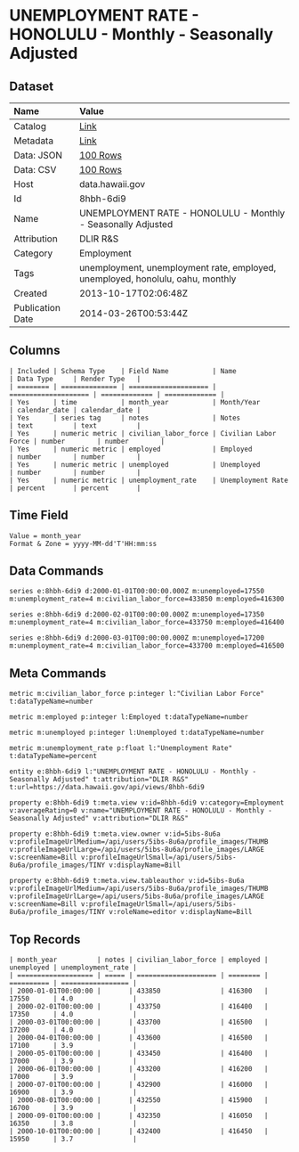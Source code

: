 # UNEMPLOYMENT RATE - HONOLULU - Monthly - Seasonally Adjusted

## Dataset

| Name | Value |
| :--- | :---- |
| Catalog | [Link](https://catalog.data.gov/dataset/unemployment-rate-honolulu-monthly-seasonally-adjusted-df271) |
| Metadata | [Link](https://data.hawaii.gov/api/views/8hbh-6di9) |
| Data: JSON | [100 Rows](https://data.hawaii.gov/api/views/8hbh-6di9/rows.json?max_rows=100) |
| Data: CSV | [100 Rows](https://data.hawaii.gov/api/views/8hbh-6di9/rows.csv?max_rows=100) |
| Host | data.hawaii.gov |
| Id | 8hbh-6di9 |
| Name | UNEMPLOYMENT RATE - HONOLULU - Monthly - Seasonally Adjusted |
| Attribution | DLIR R&S |
| Category | Employment |
| Tags | unemployment, unemployment rate, employed, unemployed, honolulu, oahu, monthly |
| Created | 2013-10-17T02:06:48Z |
| Publication Date | 2014-03-26T00:53:44Z |

## Columns

```ls
| Included | Schema Type    | Field Name           | Name                 | Data Type     | Render Type   |
| ======== | ============== | ==================== | ==================== | ============= | ============= |
| Yes      | time           | month_year           | Month/Year           | calendar_date | calendar_date |
| Yes      | series tag     | notes                | Notes                | text          | text          |
| Yes      | numeric metric | civilian_labor_force | Civilian Labor Force | number        | number        |
| Yes      | numeric metric | employed             | Employed             | number        | number        |
| Yes      | numeric metric | unemployed           | Unemployed           | number        | number        |
| Yes      | numeric metric | unemployment_rate    | Unemployment Rate    | percent       | percent       |
```

## Time Field

```ls
Value = month_year
Format & Zone = yyyy-MM-dd'T'HH:mm:ss
```

## Data Commands

```ls
series e:8hbh-6di9 d:2000-01-01T00:00:00.000Z m:unemployed=17550 m:unemployment_rate=4 m:civilian_labor_force=433850 m:employed=416300

series e:8hbh-6di9 d:2000-02-01T00:00:00.000Z m:unemployed=17350 m:unemployment_rate=4 m:civilian_labor_force=433750 m:employed=416400

series e:8hbh-6di9 d:2000-03-01T00:00:00.000Z m:unemployed=17200 m:unemployment_rate=4 m:civilian_labor_force=433700 m:employed=416500
```

## Meta Commands

```ls
metric m:civilian_labor_force p:integer l:"Civilian Labor Force" t:dataTypeName=number

metric m:employed p:integer l:Employed t:dataTypeName=number

metric m:unemployed p:integer l:Unemployed t:dataTypeName=number

metric m:unemployment_rate p:float l:"Unemployment Rate" t:dataTypeName=percent

entity e:8hbh-6di9 l:"UNEMPLOYMENT RATE - HONOLULU - Monthly - Seasonally Adjusted" t:attribution="DLIR R&S" t:url=https://data.hawaii.gov/api/views/8hbh-6di9

property e:8hbh-6di9 t:meta.view v:id=8hbh-6di9 v:category=Employment v:averageRating=0 v:name="UNEMPLOYMENT RATE - HONOLULU - Monthly - Seasonally Adjusted" v:attribution="DLIR R&S"

property e:8hbh-6di9 t:meta.view.owner v:id=5ibs-8u6a v:profileImageUrlMedium=/api/users/5ibs-8u6a/profile_images/THUMB v:profileImageUrlLarge=/api/users/5ibs-8u6a/profile_images/LARGE v:screenName=Bill v:profileImageUrlSmall=/api/users/5ibs-8u6a/profile_images/TINY v:displayName=Bill

property e:8hbh-6di9 t:meta.view.tableauthor v:id=5ibs-8u6a v:profileImageUrlMedium=/api/users/5ibs-8u6a/profile_images/THUMB v:profileImageUrlLarge=/api/users/5ibs-8u6a/profile_images/LARGE v:screenName=Bill v:profileImageUrlSmall=/api/users/5ibs-8u6a/profile_images/TINY v:roleName=editor v:displayName=Bill
```

## Top Records

```ls
| month_year          | notes | civilian_labor_force | employed | unemployed | unemployment_rate | 
| =================== | ===== | ==================== | ======== | ========== | ================= | 
| 2000-01-01T00:00:00 |       | 433850               | 416300   | 17550      | 4.0               | 
| 2000-02-01T00:00:00 |       | 433750               | 416400   | 17350      | 4.0               | 
| 2000-03-01T00:00:00 |       | 433700               | 416500   | 17200      | 4.0               | 
| 2000-04-01T00:00:00 |       | 433600               | 416500   | 17100      | 3.9               | 
| 2000-05-01T00:00:00 |       | 433450               | 416400   | 17000      | 3.9               | 
| 2000-06-01T00:00:00 |       | 433200               | 416200   | 17000      | 3.9               | 
| 2000-07-01T00:00:00 |       | 432900               | 416000   | 16900      | 3.9               | 
| 2000-08-01T00:00:00 |       | 432550               | 415900   | 16700      | 3.9               | 
| 2000-09-01T00:00:00 |       | 432350               | 416050   | 16350      | 3.8               | 
| 2000-10-01T00:00:00 |       | 432400               | 416450   | 15950      | 3.7               | 
```